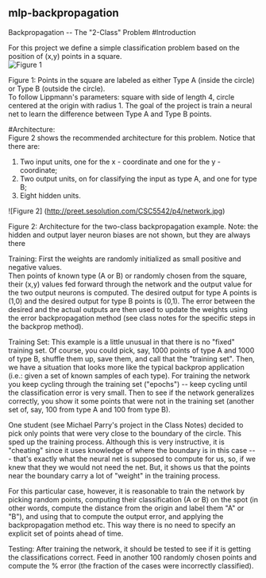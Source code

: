 ## mlp-backpropagation
Backpropagation -- The "2-Class" Problem
#Introduction  

For this project we define a simple classification problem based on the position of (x,y) points in a square.  
![Figure 1](http://preet.sesolution.com/CSC5542/p4/img/intro1.jpg)

Figure 1: Points in the square are labeled as either Type A (inside the circle) or Type B (outside the circle).  
To follow Lippmann's parameters: square with side of length 4, circle centered at the origin with radius 1. The goal of the project is train a neural net to learn the difference between Type A and Type B points.  

#Architecture:  
Figure 2 shows the recommended architecture for this problem.  Notice that there are:  
 
1.   Two input units, one for the x - coordinate and one for the y - coordinate;  
2.   Two output units, on for classifying the input as type A, and one for type B;  
3.   Eight hidden units.  

![Figure 2] (http://preet.sesolution.com/CSC5542/p4/network.jpg)  

Figure 2: Architecture for the two-class backpropagation example. Note: the hidden and output layer neuron biases are not shown, but they are always there  

Training: First the weights are randomly initialized as small positive and negative values.  
Then points of known type (A or B) or randomly chosen from the square, their (x,y) values fed forward through the network and the output value for the two output neurons is computed.  The desired output for type A points is (1,0) and the desired output for type B points is (0,1).  The error between the desired and the actual outputs are then used to update the weights using the error backpropagation method (see class notes for the specific steps in the backprop method).
 
Training Set: This example is a little unusual in that there is no "fixed" training set.  Of course, you could pick, say, 1000 points of type A and 1000 of type B, shuffle them up, save them, and call that the "training set".  Then, we have a situation that looks more like the typical backprop application (i.e.: given a set of known samples of each type).  For training the network you keep cycling through the training set ("epochs") -- keep cycling until the classification error is very small.  Then to see if the network generalizes correctly, you show it some points that were not in the training set (another set of, say, 100 from type A and 100 from type B).
 
One student (see Michael Parry's project in the Class Notes) decided to pick only points that were very close to the boundary of the circle.  This sped up the training process. Although this is very instructive, it is "cheating" since it uses knowledge of where the boundary is in this case --- that's exactly what the neural net is supposed to compute for us, so, if we knew that they we would not need the net.  But, it shows us that the points near the boundary carry a lot of "weight" in the training process.
 
For this particular case, however, it is reasonable to train the network by picking random points, computing their classification (A or B) on the spot (in other words, compute the distance from the origin and label them "A" or "B"), and using that to compute the output error, and applying the backpropagation method etc.  This way there is no need to specify an explicit set of points ahead of time.
 
Testing:  After training the network, it should be tested to see if it is getting the classifications correct.  Feed in another 100 randomly chosen points and compute the % error (the fraction of the cases were incorrectly classified).
